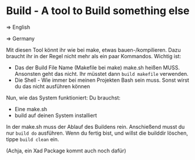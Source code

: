 # Build - A tool to Build something else
=> English

=> Germany

Mit diesen Tool könnt ihr wie bei make, etwas bauen-/kompilieren.
Dazu braucht ihr in der Regel nicht mehr als ein paar Kommandos. Wichtig ist:

- Das der Build File Name (Makefile bei make) make.sh heißen MUSS. Ansonsten geht das nicht. Ihr müsstet dann `build makefile` verwenden.
- Die Shell - Wie immer bei meinen Projekten Bash sein muss. Sonst wirst du das nicht ausführen können

Nun, wie das System funktioniert:
Du brauchst:
- Eine make.sh
- build auf deinen System installiert

In der make.sh muss der Ablauf des Buildens rein.
Anschießend musst du nur `build do` ausführen. Wenn du fertig bist, und willst die builddir löschen, tippe `build clean` ein.

(Achja, ein Xad Package kommt auch noch dafür)
